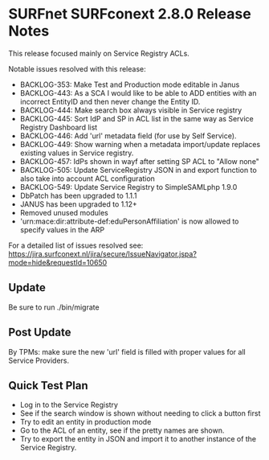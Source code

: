 # SURFnet SURFconext 2.8.0 Release Notes #

This release focused mainly on Service Registry ACLs.

Notable issues resolved with this release:
* BACKLOG-353: Make Test and Production mode editable in Janus
* BACKLOG-443: As a SCA I would like to be able to ADD entities with an incorrect EntityID and then never change the Entity ID.
* BACKLOG-444: Make search box always visible in Service registry
* BACKLOG-445: Sort IdP and SP in ACL list in the same way as Service Registry Dashboard list
* BACKLOG-446: Add 'url' metadata field (for use by Self Service).
* BACKLOG-449: Show warning when a metadata import/update replaces existing values in Service registry.
* BACKLOG-457: IdPs shown in wayf after setting SP ACL to "Allow none"
* BACKLOG-505: Update ServiceRegistry JSON in and export function to also take into account ACL configuration
* BACKLOG-549: Update Service Registry to SimpleSAMLphp 1.9.0
* DbPatch has been upgraded to 1.1.1
* JANUS has been upgraded to 1.12+
* Removed unused modules
* 'urn:mace:dir:attribute-def:eduPersonAffiliation' is now allowed to specify values in the ARP

For a detailed list of issues resolved see:
https://jira.surfconext.nl/jira/secure/IssueNavigator.jspa?mode=hide&requestId=10650

Update
------

Be sure to run ./bin/migrate

Post Update
-------------

By TPMs: make sure the new 'url' field is filled with proper values for all Service Providers.


Quick Test Plan
---------------

* Log in to the Service Registry
* See if the search window is shown without needing to click a button first
* Try to edit an entity in production mode
* Go to the ACL of an entity, see if the pretty names are shown.
* Try to export the entity in JSON and import it to another instance of the Service Registry.